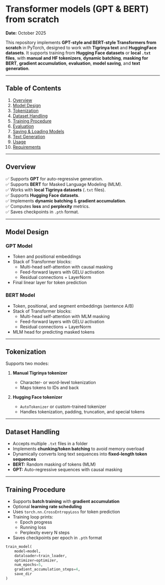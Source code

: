 # Transformer models (GPT & BERT) from scratch
  
**Date:** October 2025  

This repository implements **GPT-style and BERT-style Transformers from scratch** in PyTorch, designed to work with **Tigrinya text** and **HuggingFace datasets**. It supports training from **Hugging Face datasets** or **local `.txt` files**, with **manual and HF tokenizers**, **dynamic batching**, **masking for BERT**, **gradient accumulation**, **evaluation**, **model saving**, and **text generation**.  

---

## Table of Contents
1. [Overview](#overview)  
2. [Model Design](#model-design)  
3. [Tokenization](#tokenization)  
4. [Dataset Handling](#dataset-handling)  
5. [Training Procedure](#training-procedure)  
6. [Evaluation](#evaluation)  
7. [Saving & Loading Models](#saving--loading-models)  
8. [Text Generation](#text-generation)  
9. [Usage](#usage)  
10. [Requirements](#requirements)  

---

## Overview

✅ Supports **GPT** for auto-regressive generation.  
✅ Supports **BERT** for Masked Language Modeling (MLM).  
✅ Works with **local Tigrinya datasets** (`.txt` files).  
✅ Supports **Hugging Face datasets**.  
✅ Implements **dynamic batching** & **gradient accumulation**.  
✅ Computes **loss** and **perplexity** metrics.  
✅ Saves checkpoints in `.pth` format.  

---

## Model Design

### GPT Model
- Token and positional embeddings  
- Stack of Transformer blocks:
  - Multi-head self-attention with causal masking  
  - Feed-forward layers with GELU activation  
  - Residual connections + LayerNorm  
- Final linear layer for token prediction  

### BERT Model
- Token, positional, and segment embeddings (sentence A/B)  
- Stack of Transformer blocks:
  - Multi-head self-attention with MLM masking  
  - Feed-forward layers with GELU activation  
  - Residual connections + LayerNorm  
- MLM head for predicting masked tokens  

---

## Tokenization

Supports two modes:

1. **Manual Tigrinya tokenizer**  
   - Character- or word-level tokenization  
   - Maps tokens to IDs and back  

2. **Hugging Face tokenizer**  
   - `AutoTokenizer` or custom-trained tokenizer  
   - Handles tokenization, padding, truncation, and special tokens  

---

## Dataset Handling

- Accepts multiple `.txt` files in a folder  
- Implements **chunking/token batching** to avoid memory overload  
- Dynamically converts long text sequences into **fixed-length token sequences**  
- **BERT:** Random masking of tokens (MLM)  
- **GPT:** Auto-regressive sequences with causal masking  

---

## Training Procedure

- Supports **batch training** with **gradient accumulation**  
- Optional **learning rate scheduling**  
- Uses `torch.nn.CrossEntropyLoss` for token prediction  
- Training loop prints:
  - Epoch progress  
  - Running loss  
  - Perplexity every N steps  
- Saves checkpoints per epoch in `.pth` format  

```python
train_model(
    model=model,
    dataloader=train_loader,
    optimizer=optimizer,
    num_epochs=5,
    gradient_accumulation_steps=4,
    save_dir
)
